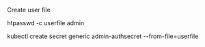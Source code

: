 Create user file

htpasswd -c userfile admin

kubectl create secret generic admin-authsecret --from-file=userfile
